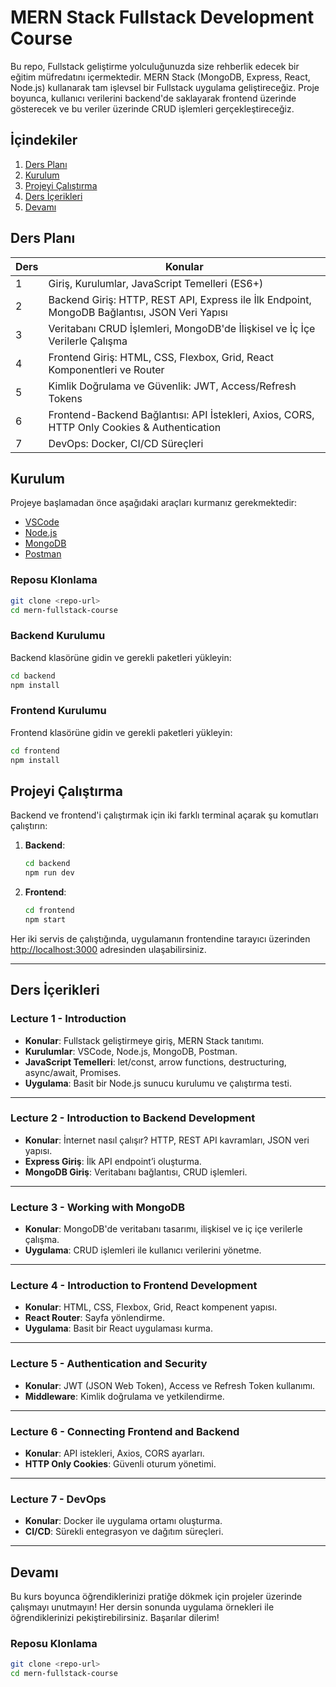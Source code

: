 # MERN Stack Fullstack Development Course

Bu repo, Fullstack geliştirme yolculuğunuzda size rehberlik edecek bir eğitim müfredatını içermektedir. MERN Stack (MongoDB, Express, React, Node.js) kullanarak tam işlevsel bir Fullstack uygulama geliştireceğiz. Proje boyunca, kullanıcı verilerini backend'de saklayarak frontend üzerinde gösterecek ve bu veriler üzerinde CRUD işlemleri gerçekleştireceğiz.

## İçindekiler

1. [Ders Planı](#ders-planı)
2. [Kurulum](#kurulum)
3. [Projeyi Çalıştırma](#projeyi-çalistirma)
4. [Ders İçerikleri](#ders-içerikleri)
5. [Devamı](#devamı)

## Ders Planı

| Ders  | Konular                                                                                          |
|-------|--------------------------------------------------------------------------------------------------|
| 1     | Giriş, Kurulumlar, JavaScript Temelleri (ES6+)                                                   |
| 2     | Backend Giriş: HTTP, REST API, Express ile İlk Endpoint, MongoDB Bağlantısı, JSON Veri Yapısı    |
| 3     | Veritabanı CRUD İşlemleri, MongoDB'de İlişkisel ve İç İçe Verilerle Çalışma                      |
| 4     | Frontend Giriş: HTML, CSS, Flexbox, Grid, React Komponentleri ve Router                          |
| 5     | Kimlik Doğrulama ve Güvenlik: JWT, Access/Refresh Tokens                                         |
| 6     | Frontend-Backend Bağlantısı: API İstekleri, Axios, CORS, HTTP Only Cookies & Authentication      |
| 7     | DevOps: Docker, CI/CD Süreçleri                                                                  |

## Kurulum

Projeye başlamadan önce aşağıdaki araçları kurmanız gerekmektedir:

- [VSCode](https://code.visualstudio.com/)
- [Node.js](https://nodejs.org/)
- [MongoDB](https://www.mongodb.com/try/download/community)
- [Postman](https://www.postman.com/)

### Reposu Klonlama

```bash
git clone <repo-url>
cd mern-fullstack-course
```

### Backend Kurulumu

Backend klasörüne gidin ve gerekli paketleri yükleyin:

```bash
cd backend
npm install
```

### Frontend Kurulumu

Frontend klasörüne gidin ve gerekli paketleri yükleyin:

```bash
cd frontend
npm install
```

## Projeyi Çalıştırma

Backend ve frontend'i çalıştırmak için iki farklı terminal açarak şu komutları çalıştırın:

1. **Backend**:

   ```bash
   cd backend
   npm run dev
   ```

2. **Frontend**:

   ```bash
   cd frontend
   npm start
   ```

Her iki servis de çalıştığında, uygulamanın frontendine tarayıcı üzerinden [http://localhost:3000](http://localhost:3000) adresinden ulaşabilirsiniz.

---

## Ders İçerikleri

### Lecture 1 - Introduction

- **Konular**: Fullstack geliştirmeye giriş, MERN Stack tanıtımı.
- **Kurulumlar**: VSCode, Node.js, MongoDB, Postman.
- **JavaScript Temelleri**: let/const, arrow functions, destructuring, async/await, Promises.
- **Uygulama**: Basit bir Node.js sunucu kurulumu ve çalıştırma testi.

---

### Lecture 2 - Introduction to Backend Development

- **Konular**: İnternet nasıl çalışır? HTTP, REST API kavramları, JSON veri yapısı.
- **Express Giriş**: İlk API endpoint’i oluşturma.
- **MongoDB Giriş**: Veritabanı bağlantısı, CRUD işlemleri.

---

### Lecture 3 - Working with MongoDB

- **Konular**: MongoDB'de veritabanı tasarımı, ilişkisel ve iç içe verilerle çalışma.
- **Uygulama**: CRUD işlemleri ile kullanıcı verilerini yönetme.

---

### Lecture 4 - Introduction to Frontend Development

- **Konular**: HTML, CSS, Flexbox, Grid, React kompenent yapısı.
- **React Router**: Sayfa yönlendirme.
- **Uygulama**: Basit bir React uygulaması kurma.

---

### Lecture 5 - Authentication and Security

- **Konular**: JWT (JSON Web Token), Access ve Refresh Token kullanımı.
- **Middleware**: Kimlik doğrulama ve yetkilendirme.

---

### Lecture 6 - Connecting Frontend and Backend

- **Konular**: API istekleri, Axios, CORS ayarları.
- **HTTP Only Cookies**: Güvenli oturum yönetimi.

---

### Lecture 7 - DevOps

- **Konular**: Docker ile uygulama ortamı oluşturma.
- **CI/CD**: Sürekli entegrasyon ve dağıtım süreçleri.

---

## Devamı

Bu kurs boyunca öğrendiklerinizi pratiğe dökmek için projeler üzerinde çalışmayı unutmayın! Her dersin sonunda uygulama örnekleri ile öğrendiklerinizi pekiştirebilirsiniz. Başarılar dilerim!


### Reposu Klonlama

```bash
git clone <repo-url>
cd mern-fullstack-course
